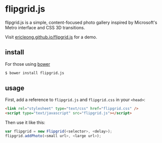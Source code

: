 # flipgrid.js

flipgrid.js is a simple, content-focused photo gallery inspired by Microsoft's Metro interface and CSS 3D transitions.

Visit [ericleong.github.io/flipgrid.js](http://ericleong.github.io/flipgrid.js) for a demo.

## install

For those using [bower](http://bower.io/)

```bash
$ bower install flipgrid.js
```

## usage

First, add a reference to `flipgrid.js` and `flipgrid.css` in your `<head>`:

```HTML
<link rel="stylesheet" type="text/css" href="flipgrid.css" />
<script type="text/javascript" src="flipgrid.js"></script>
```

Then use it like this:

```Javascript
var flipgrid = new Flipgrid(<selector>, <delay>);
flipgrid.addPhoto(<small url>, <large url>);
```